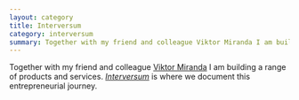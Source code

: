 ```yaml
---
layout: category
title: Interversum
category: interversum
summary: Together with my friend and colleague Viktor Miranda I am building a range of products and services. Interversum is where we document this entrepreneurial journey.
---
```

Together with my friend and colleague [Viktor Miranda](http://www.viktormiranda.com/) I am building a range of products and services. [*Interversum*](http://interversum.se/) is where we document this entrepreneurial journey.
